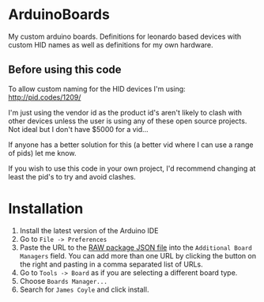 # ArduinoBoards
My custom arduino boards. Definitions for leonardo based devices with custom HID names as well as definitions for my own hardware. 


## Before using this code
To allow custom naming for the HID devices I'm using: http://pid.codes/1209/

I'm just using the vendor id as the product id's aren't likely to clash with other devices unless the user is using any of these open source projects.  Not ideal but I don't have $5000 for a vid...

If anyone has a better solution for this (a better vid where I can use a range of pids) let me know.

If you wish to use this code in your own project, I'd recommend changing at least the pid's to try and avoid clashes. 

# Installation

1. Install the latest version of the Arduino IDE
2. Go to `File -> Preferences`
3. Paste the URL to the [RAW package JSON file](https://raw.githubusercontent.com/JamesCoyle/ArduinoBoards/master/package_James_Coyle_index.json) into the `Additional Board Managers` field. You can add more than one URL by clicking the button on the right and pasting in a comma separated list of URLs.
4. Go to `Tools -> Board` as if you are selecting a different board type.
5. Choose `Boards Manager...`
6. Search for `James Coyle` and click install.
